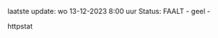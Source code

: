 laatste update: 
wo 13-12-2023  8:00   uur 
Status: FAALT - geel - 
<div class="service Y">httpstat</div>